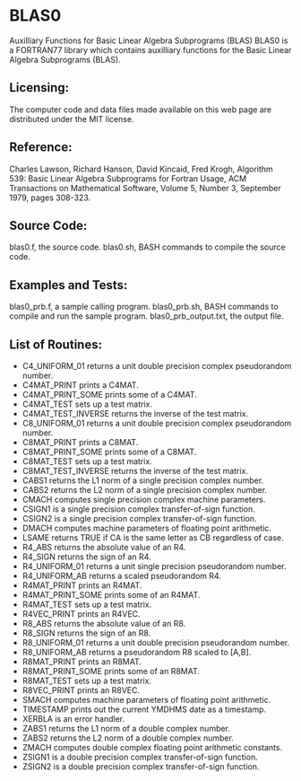# BLAS0
Auxilliary Functions for Basic Linear Algebra Subprograms (BLAS)
BLAS0 is a FORTRAN77 library which contains auxilliary functions for the Basic Linear Algebra Subprograms (BLAS).

## Licensing:
The computer code and data files made available on this web page are distributed under the MIT license.

## Reference:
Charles Lawson, Richard Hanson, David Kincaid, Fred Krogh,
Algorithm 539: Basic Linear Algebra Subprograms for Fortran Usage,
ACM Transactions on Mathematical Software,
Volume 5, Number 3, September 1979, pages 308-323.

## Source Code:
blas0.f, the source code.
blas0.sh, BASH commands to compile the source code.

## Examples and Tests:
blas0_prb.f, a sample calling program.
blas0_prb.sh, BASH commands to compile and run the sample program.
blas0_prb_output.txt, the output file.

## List of Routines:
- C4_UNIFORM_01 returns a unit double precision complex pseudorandom number.
- C4MAT_PRINT prints a C4MAT.
- C4MAT_PRINT_SOME prints some of a C4MAT.
- C4MAT_TEST sets up a test matrix.
- C4MAT_TEST_INVERSE returns the inverse of the test matrix.
- C8_UNIFORM_01 returns a unit double precision complex pseudorandom number.
- C8MAT_PRINT prints a C8MAT.
- C8MAT_PRINT_SOME prints some of a C8MAT.
- C8MAT_TEST sets up a test matrix.
- C8MAT_TEST_INVERSE returns the inverse of the test matrix.
- CABS1 returns the L1 norm of a single precision complex number.
- CABS2 returns the L2 norm of a single precision complex number.
- CMACH computes single precision complex machine parameters.
- CSIGN1 is a single precision complex transfer-of-sign function.
- CSIGN2 is a single precision complex transfer-of-sign function.
- DMACH computes machine parameters of floating point arithmetic.
- LSAME returns TRUE if CA is the same letter as CB regardless of case.
- R4_ABS returns the absolute value of an R4.
- R4_SIGN returns the sign of an R4.
- R4_UNIFORM_01 returns a unit single precision pseudorandom number.
- R4_UNIFORM_AB returns a scaled pseudorandom R4.
- R4MAT_PRINT prints an R4MAT.
- R4MAT_PRINT_SOME prints some of an R4MAT.
- R4MAT_TEST sets up a test matrix.
- R4VEC_PRINT prints an R4VEC.
- R8_ABS returns the absolute value of an R8.
- R8_SIGN returns the sign of an R8.
- R8_UNIFORM_01 returns a unit double precision pseudorandom number.
- R8_UNIFORM_AB returns a pseudorandom R8 scaled to [A,B].
- R8MAT_PRINT prints an R8MAT.
- R8MAT_PRINT_SOME prints some of an R8MAT.
- R8MAT_TEST sets up a test matrix.
- R8VEC_PRINT prints an R8VEC.
- SMACH computes machine parameters of floating point arithmetic.
- TIMESTAMP prints out the current YMDHMS date as a timestamp.
- XERBLA is an error handler.
- ZABS1 returns the L1 norm of a double complex number.
- ZABS2 returns the L2 norm of a double complex number.
- ZMACH computes double complex floating point arithmetic constants.
- ZSIGN1 is a double precision complex transfer-of-sign function.
- ZSIGN2 is a double precision complex transfer-of-sign function.
